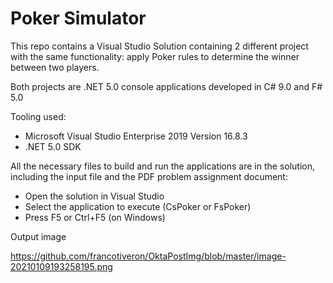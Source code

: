 # Poker Simulator

This repo contains a Visual Studio Solution containing 2 different project with the same functionality: apply Poker rules to determine the winner between two players.

Both projects are .NET 5.0 console applications developed in C# 9.0 and F# 5.0

Tooling used:

- Microsoft Visual Studio Enterprise 2019 Version 16.8.3
- .NET 5.0 SDK

All the necessary files to build and run the applications are in the solution, including the input file and the PDF problem assignment document:

- Open the solution in Visual Studio
- Select the application to execute (CsPoker or FsPoker)
- Press F5 or Ctrl+F5 (on Windows)

Output image

https://github.com/francotiveron/OktaPostImg/blob/master/image-20210109193258195.png	